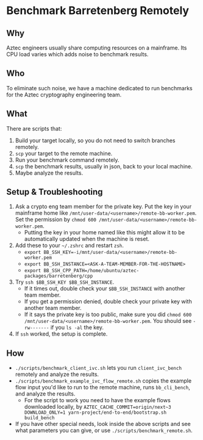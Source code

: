 # Benchmark Barretenberg Remotely

## Why
Aztec engineers usually share computing resources on a mainframe. Its CPU load varies which adds noise to benchmark results.

## Who
To eliminate such noise, we have a machine dedicated to run benchmarks for the Aztec cryptography engineering team.

## What
There are scripts that:
1. Build your target locally, so you do not need to switch branches remotely.
2. `scp` your target to the remote machine.
3. Run your benchmark command remotely.
4. `scp` the benchmark results, usually in json, back to your local machine.
5. Maybe analyze the results.

## Setup & Troubleshooting
1. Ask a crypto eng team member for the private key. Put the key in your mainframe home like `/mnt/user-data/<username>/remote-bb-worker.pem`. Set the permission by `chmod 600 /mnt/user-data/<username>/remote-bb-worker.pem`.
    - Putting the key in your home named like this might allow it to be automatically updated when the machine is reset.
2. Add these to your `~/.zshrc` and restart `zsh`.
    - `export BB_SSH_KEY=-i/mnt/user-data/<username>/remote-bb-worker.pem`
    - `export BB_SSH_INSTANCE=<ASK-A-TEAM-MEMBER-FOR-THE-HOSTNAME>`
    - `export BB_SSH_CPP_PATH=/home/ubuntu/aztec-packages/barretenberg/cpp`
3. Try `ssh $BB_SSH_KEY $BB_SSH_INSTANCE`.
    - If it times out, double check your `$BB_SSH_INSTANCE` with another team member.
    - If you get a permission denied, double check your private key with another team member.
    - If it says the private key is too public, make sure you did `chmod 600 /mnt/user-data/<username>/remote-bb-worker.pem`. You should see `-rw-------` if you `ls -al` the key.
4. If `ssh` worked, the setup is complete.

## How
- `./scripts/benchmark_client_ivc.sh` lets you run `client_ivc_bench` remotely and analyze the results.
- `./scripts/benchmark_example_ivc_flow_remote.sh` copies the example flow input you'd like to run to the remote machine, runs `bb_cli_bench`, and analyze the results.
    - For the script to work you need to have the example flows downloaded locally, by `AZTEC_CACHE_COMMIT=origin/next~3 DOWNLOAD_ONLY=1 yarn-project/end-to-end/bootstrap.sh build_bench`
- If you have other special needs, look inside the above scripts and see what parameters you can give, or use `./scripts/benchmark_remote.sh`.
